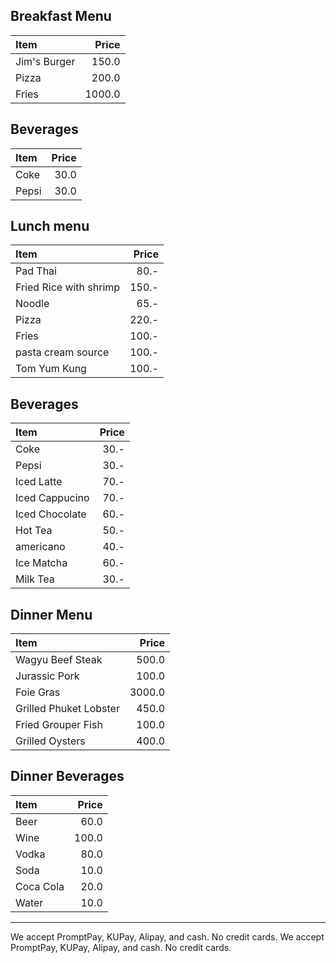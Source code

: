 ## Breakfast Menu

| Item                                   | Price |
|:---------------------------------------|------:|
| Jim's Burger                           |  150.0  |
| Pizza                                  |  200.0  |
| Fries                                  |  1000.0  |

## Beverages 

| Item                                   | Price |
|:---------------------------------------|------:|
| Coke                                   | 30.0    |
| Pepsi                                  | 30.0    |

## Lunch menu 

| Item                                   | Price |
|:---------------------------------------|------:|
| Pad Thai                               | 80.-  |
| Fried Rice with shrimp                 | 150.- |
| Noodle                                 | 65.-  |
| Pizza                                  | 220.- |
| Fries                                  | 100.- |
| pasta cream source                     | 100.- |
| Tom Yum Kung                           | 100.- |

## Beverages

| Item                                   | Price |
|:---------------------------------------|------:|
| Coke                                   |  30.- |
| Pepsi                                  |  30.- |
| Iced Latte                             |  70.- |
| Iced Cappucino                         |  70.- |
| Iced Chocolate                         |  60.- |
| Hot Tea                                |  50.- |
| americano                              |  40.- |
| Ice Matcha                             |  60.- |
| Milk Tea                               |  30.- |

## Dinner Menu

| Item                                   | Price |
|:---------------------------------------|------:|
| Wagyu Beef Steak                       |  500.0|
| Jurassic Pork                          |  100.0|
| Foie Gras                              | 3000.0|
| Grilled Phuket Lobster                 |  450.0|
| Fried Grouper Fish                     |  100.0|
| Grilled Oysters                        |  400.0|

## Dinner Beverages

| Item                                   | Price |
|:---------------------------------------|------:|
| Beer                                   |  60.0 |
| Wine                                   |  100.0|
| Vodka                                  |  80.0 |
| Soda                                   |  10.0 |
| Coca Cola                              |  20.0 |
| Water                                  |  10.0 |

---

We accept PromptPay, KUPay, Alipay, and cash. No credit cards.
We accept PromptPay, KUPay, Alipay, and cash. No credit cards.
